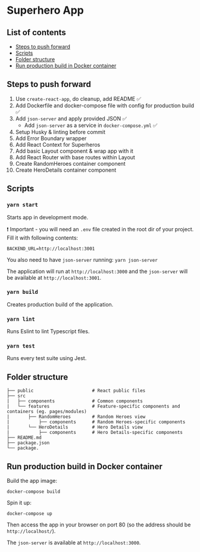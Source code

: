 # Superhero App

## List of contents

- [Steps to push forward](#steps-to-push-forward)
- [Scripts](#scripts)
- [Folder structure](#folder-structure)
- [Run production build in Docker container](#run-production-build-in-docker-container)

## Steps to push forward

1. Use `create-react-app`, do cleanup, add README ✅
2. Add Dockerfile and docker-compose file with config for production build ✅
3. Add `json-server` and apply provided JSON ✅
    - Add `json-server` as a service in `docker-compose.yml` ✅
4. Setup Husky & linting before commit
5. Add Error Boundary wrapper
6. Add React Context for Superheros
7. Add basic Layout component & wrap app with it
8. Add React Router with base routes within Layout
9. Create RandomHeroes container component
10. Create HeroDetails container component

## Scripts

### `yarn start`

Starts app in development mode.

❗ Important - you will need an `.env` file created in the root dir of your project. Fill it with following contents:

```
BACKEND_URL=http://localhost:3001
```

You also need to have `json-server` running: `yarn json-server`

The application will run at `http://localhost:3000` and the `json-server` will be available at `http://localhost:3001`.

### `yarn build`

Creates production build of the application.

### `yarn lint`

Runs Eslint to lint Typescript files.

### `yarn test`

Runs every test suite using Jest.

## Folder structure

```
├── public                      # React public files
├── src
|   ├── components              # Common components
|   └── features                # Feature-specific components and containers (eg. pages/modules)
|       ├── RandomHeroes        # Random Heroes view
|           ├── components      # Random Heroes-specific components
|       └── HeroDetails         # Hero Details view
|           ├── components      # Hero Details-specific components
├── README.md
├── package.json
└── package.
```

## Run production build in Docker container

Build the app image:

```
docker-compose build
```

Spin it up:

```
docker-compose up
```

Then access the app in your browser on port 80 (so the address should be `http://localhost/`).

The `json-server` is available at `http://localhost:3000`.
